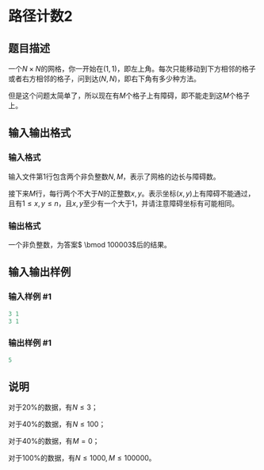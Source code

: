 # 路径计数2

## 题目描述

一个$N \times N$的网格，你一开始在$(1,1)$，即左上角。每次只能移动到下方相邻的格子或者右方相邻的格子，问到达$(N,N)$，即右下角有多少种方法。

但是这个问题太简单了，所以现在有$M$个格子上有障碍，即不能走到这$M$个格子上。

## 输入输出格式

### 输入格式

输入文件第$1$行包含两个非负整数$N,M$，表示了网格的边长与障碍数。

接下来$M$行，每行两个不大于$N$的正整数$x, y$。表示坐标$(x, y)$上有障碍不能通过，且有$1≤x, y≤n$，且$x, y$至少有一个大于$1$，并请注意障碍坐标有可能相同。

### 输出格式

一个非负整数，为答案$ \bmod 100003$后的结果。

## 输入输出样例

### 输入样例 #1

```cpp
3 1
3 1
```


### 输出样例 #1

```cpp
5
```


## 说明

对于$20\%$的数据，有$N≤3$；

对于$40\%$的数据，有$N≤100$；

对于$40\%$的数据，有$M=0$；

对于$100\%$的数据，有$N≤1000,M≤100000$。


